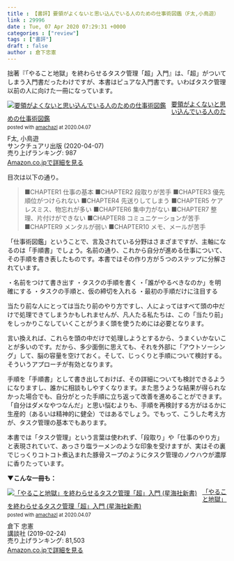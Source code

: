 ```yaml
---
title : 【書評】要領がよくないと思い込んでいる人のための仕事術図鑑（F太,小鳥遊）
link : 29996
date : Tue, 07 Apr 2020 07:29:31 +0000
categories : ["review"]
tags : ["書評"]
draft : false
author : 倉下忠憲
---
```


拙著『「やること地獄」を終わらせるタスク管理「超」入門』は、「超」がついてしまう入門書だったわけですが、本書はピュアな入門書です。いわばタスク管理以前の人に向けた一冊になっています。

<div class="amachazl-box" style="margin-bottom:0px;"><div class="amachazl-image" style="float:left;margin:0px 12px 1px 0px;"><a href="https://www.amazon.co.jp/exec/obidos/ASIN/4801400744/rashita1000-22/" name="amachazllink" rel="nofollow noopener noreferrer" target="_blank"><img src="https://m.media-amazon.com/images/I/51gYZKteNbL._SL160_.jpg" alt="要領がよくないと思い込んでいる人のための仕事術図鑑" style="border: none;" /></a></div><div class="amachazl-info" style="line-height:120%; margin-bottom: 10px"><div class="amachazl-name" style="margin-bottom:10px;line-height:120%"><a href="https://www.amazon.co.jp/exec/obidos/ASIN/4801400744/rashita1000-22/" name="amachazllink" rel="nofollow noopener noreferrer" target="_blank">要領がよくないと思い込んでいる人のための仕事術図鑑</a><div class="amachazl-powered-date" style="font-size:80%;margin-top:5px;line-height:120%">posted with <a href="https://amachazl.com/browse/4801400744/rashita1000-22" title="要領がよくないと思い込んでいる人のための仕事術図鑑 - 甘茶蔓 (amachazl)" rel="nofollow noopener noreferrer" target="_blank">amachazl</a> at 2020.04.07</div></div><div class="amachazl-detail">F太, 小鳥遊<br />サンクチュアリ出版 (2020-04-07)<br />売り上げランキング: 987<br /></div><div class="amachazl-sub-info" style="float: left;"><div class="amachazl-link" style="margin-top: 5px"><a href="https://www.amazon.co.jp/exec/obidos/ASIN/4801400744/rashita1000-22/" name="amachazllink" rel="nofollow noopener noreferrer" target="_blank">Amazon.co.jpで詳細を見る</a></div></div></div><div class="amachazl-footer" style="clear: left"></div></div>

目次は以下の通り。

<blockquote>
■CHAPTER1 仕事の基本
■CHAPTER2 段取りが苦手
■CHAPTER3 優先順位がつけられない
■CHAPTER4 先送りしてしまう
■CHAPTER5 ケアレスミス、物忘れが多い
■CHAPTER6 集中力がない
■CHAPTER7 整理、片付けができない
■CHAPTER8 コミュニケーションが苦手
■CHAPTER9 メンタルが弱い
■CHAPTER10 メモ、メールが苦手
</blockquote>

「仕事術図鑑」ということで、言及されている分野はさまざまですが、主軸になるのは「手順書」でしょう。名前の通り、これから自分が進める仕事について、その手順を書き表したものです。本書ではその作り方が５つのステップに分解されています。

・名前をつけて書き出す
・タスクの手順を書く
・「誰がやるべきなのか」を明確にする
・タスクの手順と、仮の締切を入れる
・最初の手順だけに注目する

当たり前な人にとっては当たり前のやり方ですし、人によってはすべて頭の中だけで処理できてしまうかもしれませんが、凡人たる私たちは、この「当たり前」をしっかりこなしていくことがうまく頭を使うためには必要となります。

言い換えれば、これらを頭の中だけで処理しようとするから、うまくいかないことが多いのです。だから、多少面倒に思えても、それを外部に「アウトソーシング」して、脳の容量を空けておく。そして、じっくりと手順について検討する。そういうアプローチが有効となります。

手順を「手順書」として書き出しておけば、その詳細についても検討できるようになりますし、誰かに相談もしやすくなります。また思うような結果が得られなかった場合でも、自分がとった手順に立ち返って改善を進めることができます。「自分はダメなやつなんだ」と思い悩むよりも、手順を再検討する方がはるかに生産的（あるいは精神的に健全）ではあるでしょう。でもって、こうした考え方が、タスク管理の基本でもあります。

本書では「タスク管理」という言葉は使われず、「段取り」や「仕事のやり方」と表現されていて、あっさり塩ラーメンのような印象を受けますが、実はその裏でじっくりコトコト煮込まれた豚骨スープのようにタスク管理のノウハウが濃厚に香りたっています。

<strong>▼こんな一冊も：</strong>

<div class="amachazl-box" style="margin-bottom:0px;"><div class="amachazl-image" style="float:left;margin:0px 12px 1px 0px;"><a href="https://www.amazon.co.jp/exec/obidos/ASIN/4065151562/rashita1000-22/" name="amachazllink" rel="nofollow noopener noreferrer" target="_blank"><img src="https://m.media-amazon.com/images/I/31yz41bTULL._SL160_.jpg" alt="「やること地獄」を終わらせるタスク管理「超」入門 (星海社新書)" style="border: none;" /></a></div><div class="amachazl-info" style="line-height:120%; margin-bottom: 10px"><div class="amachazl-name" style="margin-bottom:10px;line-height:120%"><a href="https://www.amazon.co.jp/exec/obidos/ASIN/4065151562/rashita1000-22/" name="amachazllink" rel="nofollow noopener noreferrer" target="_blank">「やること地獄」を終わらせるタスク管理「超」入門 (星海社新書)</a><div class="amachazl-powered-date" style="font-size:80%;margin-top:5px;line-height:120%">posted with <a href="https://amachazl.com/browse/4065151562/rashita1000-22" title="「やること地獄」を終わらせるタスク管理「超」入門 (星海社新書) - 甘茶蔓 (amachazl)" rel="nofollow noopener noreferrer" target="_blank">amachazl</a> at 2020.04.07</div></div><div class="amachazl-detail">倉下 忠憲<br />講談社 (2019-02-24)<br />売り上げランキング: 81,503<br /></div><div class="amachazl-sub-info" style="float: left;"><div class="amachazl-link" style="margin-top: 5px"><a href="https://www.amazon.co.jp/exec/obidos/ASIN/4065151562/rashita1000-22/" name="amachazllink" rel="nofollow noopener noreferrer" target="_blank">Amazon.co.jpで詳細を見る</a></div></div></div><div class="amachazl-footer" style="clear: left"></div></div>
